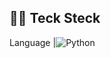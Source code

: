 ## 👩‍💻 Teck Steck<br />
Language |![Python](https://img.shields.io/badge/python-3670A0?style=for-the-badge&logo=python&logoColor=ffdd54)

<!--
**1emonac/1emonac** is a ✨ _special_ ✨ repository because its `README.md` (this file) appears on your GitHub profile.

Here are some ideas to get you started:

- 🔭 I’m currently working on ...
- 🌱 I’m currently learning ...
- 👯 I’m looking to collaborate on ...
- 🤔 I’m looking for help with ...
- 💬 Ask me about ...
- 📫 How to reach me: ...
- 😄 Pronouns: ...
- ⚡ Fun fact: ...
-->
